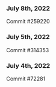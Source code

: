### July 8th, 2022

Commit #259220

### July 5th, 2022

Commit #314353


### July 4th, 2022

Commit #72281
